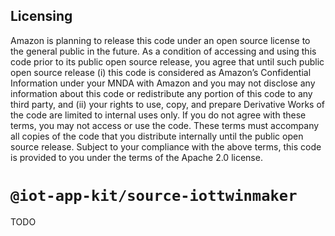 ## Licensing
Amazon is planning to release this code under an open source license to the general public in the future.  As a condition of accessing and using this code prior to its public open source release, you agree that until such public open source release (i) this code is considered as Amazon’s Confidential Information under your MNDA with Amazon and you may not disclose any information about this code or redistribute any portion of this code to any third party, and (ii) your rights to use, copy, and prepare Derivative Works of the code are limited to internal uses only.  If you do not agree with these terms, you may not access or use the code.  These terms must accompany all copies of the code that you distribute internally until the public open source release.  Subject to your compliance with the above terms, this code is provided to you under the terms of the Apache 2.0 license.
# `@iot-app-kit/source-iottwinmaker`

TODO